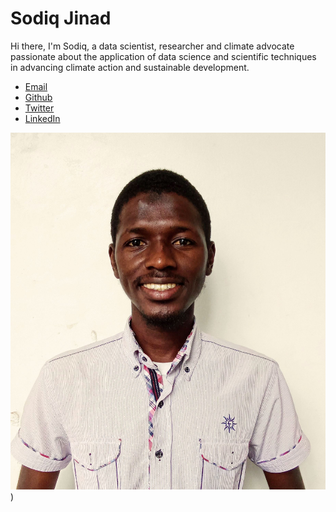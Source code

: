 # Sodiq Jinad

Hi there, I'm Sodiq, a data scientist, researcher and climate advocate passionate about the application of data science and scientific techniques in advancing climate action and sustainable development.

* <a href="sodiqjinad@yahoo.com" target="_blank">Email</a>
* <a href="https://github.com/Sordhiq" target="_blank">Github</a>
* <a href="https://twitter.com/jay_sordhiq" target="_blank">Twitter</a>
* <a href="https://linkedin.com/in/sodiq-jinad" target="_blank">LinkedIn</a>


![My passport photograph](https://github.com/Sordhiq/Sordhiq.github.io/blob/main/img/IMG_20230919_082837~4.jpg))
